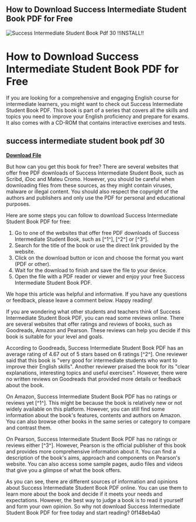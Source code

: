 ## How to Download Success Intermediate Student Book PDF for Free

 
![Success Intermediate Student Book Pdf 30 !!INSTALL!!](https://encrypted-tbn1.gstatic.com/images?q=tbn:ANd9GcSdns8AGT8pgB_Fv2Nl8X1Ed7xMZVH19BT-aubHjNtYGMYVCu_cP2E5-VA)

 
# How to Download Success Intermediate Student Book PDF for Free
 
If you are looking for a comprehensive and engaging English course for intermediate learners, you might want to check out Success Intermediate Student Book PDF. This book is part of a series that covers all the skills and topics you need to improve your English proficiency and prepare for exams. It also comes with a CD-ROM that contains interactive exercises and tests.
 
## success intermediate student book pdf 30


[**Download File**](https://www.google.com/url?q=https%3A%2F%2Fbltlly.com%2F2tKOth&sa=D&sntz=1&usg=AOvVaw38jJcwU8NjGI138pxumgMT)

 
But how can you get this book for free? There are several websites that offer free PDF downloads of Success Intermediate Student Book, such as Scribd, iDoc and Mateu Cromo. However, you should be careful when downloading files from these sources, as they might contain viruses, malware or illegal content. You should also respect the copyright of the authors and publishers and only use the PDF for personal and educational purposes.
 
Here are some steps you can follow to download Success Intermediate Student Book PDF for free:
 
1. Go to one of the websites that offer free PDF downloads of Success Intermediate Student Book, such as [^1^], [^2^] or [^3^].
2. Search for the title of the book or use the direct link provided by the website.
3. Click on the download button or icon and choose the format you want (PDF or other).
4. Wait for the download to finish and save the file to your device.
5. Open the file with a PDF reader or viewer and enjoy your free Success Intermediate Student Book PDF.

We hope this article was helpful and informative. If you have any questions or feedback, please leave a comment below. Happy reading!
  
If you are wondering what other students and teachers think of Success Intermediate Student Book PDF, you can read some reviews online. There are several websites that offer ratings and reviews of books, such as Goodreads, Amazon and Pearson. These reviews can help you decide if this book is suitable for your level and goals.
 
According to Goodreads, Success Intermediate Student Book PDF has an average rating of 4.67 out of 5 stars based on 6 ratings [^2^]. One reviewer said that this book is "very good for intermediate students who want to improve their English skills". Another reviewer praised the book for its "clear explanations, interesting topics and useful exercises". However, there were no written reviews on Goodreads that provided more details or feedback about the book.
 
On Amazon, Success Intermediate Student Book PDF has no ratings or reviews yet [^1^]. This might be because the book is relatively new or not widely available on this platform. However, you can still find some information about the book's features, contents and authors on Amazon. You can also browse other books in the same series or category to compare and contrast them.
 
On Pearson, Success Intermediate Student Book PDF has no ratings or reviews either [^3^]. However, Pearson is the official publisher of this book and provides more comprehensive information about it. You can find a description of the book's aims, approach and components on Pearson's website. You can also access some sample pages, audio files and videos that give you a glimpse of what the book offers.
 
As you can see, there are different sources of information and opinions about Success Intermediate Student Book PDF online. You can use them to learn more about the book and decide if it meets your needs and expectations. However, the best way to judge a book is to read it yourself and form your own opinion. So why not download Success Intermediate Student Book PDF for free today and start reading?
 0f148eb4a0
